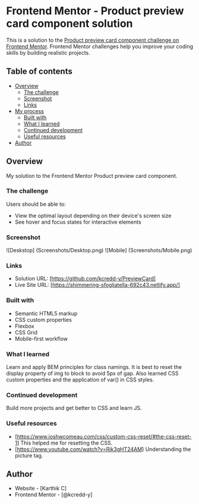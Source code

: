 # Frontend Mentor - Product preview card component solution

This is a solution to the [Product preview card component challenge on Frontend Mentor](https://www.frontendmentor.io/challenges/product-preview-card-component-GO7UmttRfa). Frontend Mentor challenges help you improve your coding skills by building realistic projects.

## Table of contents

- [Overview](#overview)
  - [The challenge](#the-challenge)
  - [Screenshot](#screenshot)
  - [Links](#links)
- [My process](#my-process)
  - [Built with](#built-with)
  - [What I learned](#what-i-learned)
  - [Continued development](#continued-development)
  - [Useful resources](#useful-resources)
- [Author](#author)

## Overview

My solution to the Frontend Mentor Product preview card component.

### The challenge

Users should be able to:

- View the optimal layout depending on their device's screen size
- See hover and focus states for interactive elements

### Screenshot

![Deskstop] (Screenshots/Desktop.png)
![Mobile] (Screenshots/Mobile.png)

### Links

- Solution URL: [https://github.com/kcredd-y/PreviewCard]
- Live Site URL: [https://shimmering-sfogliatella-692c43.netlify.app/]

### Built with

- Semantic HTML5 markup
- CSS custom properties
- Flexbox
- CSS Grid
- Mobile-first workflow

### What I learned

Learn and apply BEM principles for class namings.
It is best to reset the display property of img to block to avoid 5px of gap.
Also learned CSS custom properties and the application of var() in CSS styles.

### Continued development

Build more projects and get better to CSS and learn JS.

### Useful resources

- [https://www.joshwcomeau.com/css/custom-css-reset/#the-css-reset-1] This helped me for resetting the CSS.
- [https://www.youtube.com/watch?v=Rik3gHT24AM] Understanding the picture tag.

## Author

- Website - [Karthik C]
- Frontend Mentor - [@kcredd-y]
